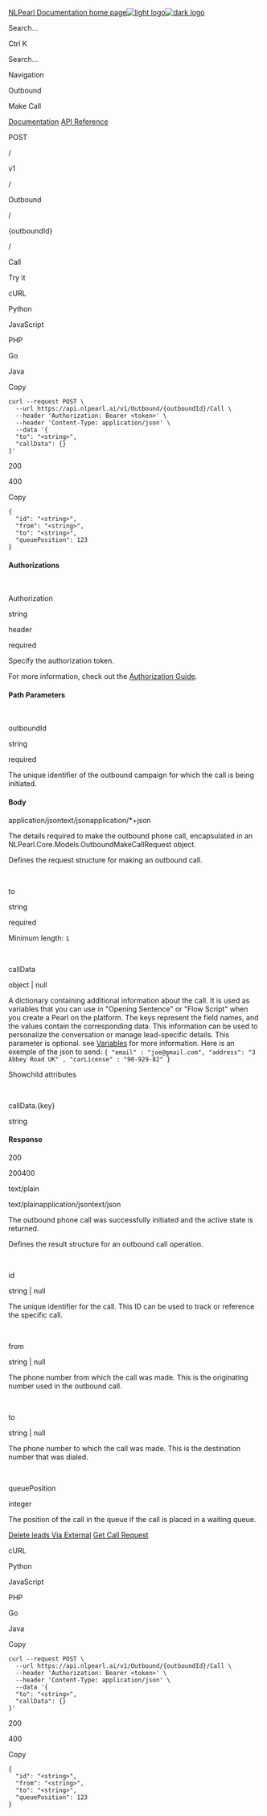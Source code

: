 [NLPearl Documentation home page![light logo](https://mintlify.s3.us-west-1.amazonaws.com/nlpearl/logo/logoBlack.png)![dark logo](https://mintlify.s3.us-west-1.amazonaws.com/nlpearl/logo/logoWhite.png)](https://developers.nlpearl.ai/)

Search...

Ctrl K

Search...

Navigation

Outbound

Make Call

[Documentation](https://developers.nlpearl.ai/pages/introduction) [API Reference](https://developers.nlpearl.ai/api-reference/api_quickstart)

POST

/

v1

/

Outbound

/

{outboundId}

/

Call

Try it

cURL

Python

JavaScript

PHP

Go

Java

Copy

```
curl --request POST \
  --url https://api.nlpearl.ai/v1/Outbound/{outboundId}/Call \
  --header 'Authorization: Bearer <token>' \
  --header 'Content-Type: application/json' \
  --data '{
  "to": "<string>",
  "callData": {}
}'
```

200

400

Copy

```
{
  "id": "<string>",
  "from": "<string>",
  "to": "<string>",
  "queuePosition": 123
}
```

#### Authorizations

[​](https://developers.nlpearl.ai/api-reference/outbound/make-call#authorization-authorization)

Authorization

string

header

required

Specify the authorization token.

For more information, check out the [Authorization Guide](https://developers.nlpearl.ai/api-reference/authorization).

#### Path Parameters

[​](https://developers.nlpearl.ai/api-reference/outbound/make-call#parameter-outbound-id)

outboundId

string

required

The unique identifier of the outbound campaign for which the call is being initiated.

#### Body

application/jsontext/jsonapplication/\*+json

The details required to make the outbound phone call, encapsulated in an NLPearl.Core.Models.OutboundMakeCallRequest object.

Defines the request structure for making an outbound call.

[​](https://developers.nlpearl.ai/api-reference/outbound/make-call#body-to)

to

string

required

Minimum length: `1`

[​](https://developers.nlpearl.ai/api-reference/outbound/make-call#body-call-data)

callData

object \| null

A dictionary containing additional information about the call.
It is used as variables that you can use in "Opening Sentence" or "Flow Script" when you create a Pearl on the platform.
The keys represent the field names, and the values contain the corresponding data.
This information can be used to personalize the conversation or manage lead-specific details.
This parameter is optional.
see [Variables](https://developers.nlpearl.ai/pages/variables) for more information.
Here is an exemple of the json to send:
`{ "email" : "joe@gmail.com", "address": "3 Abbey Road UK" , "carLicense" : "90-929-82" }`

Showchild attributes

[​](https://developers.nlpearl.ai/api-reference/outbound/make-call#body-call-data-key)

callData.{key}

string

#### Response

200

200400

text/plain

text/plainapplication/jsontext/json

The outbound phone call was successfully initiated and the active state is returned.

Defines the result structure for an outbound call operation.

[​](https://developers.nlpearl.ai/api-reference/outbound/make-call#response-id)

id

string \| null

The unique identifier for the call. This ID can be used to track or reference the specific call.

[​](https://developers.nlpearl.ai/api-reference/outbound/make-call#response-from)

from

string \| null

The phone number from which the call was made.
This is the originating number used in the outbound call.

[​](https://developers.nlpearl.ai/api-reference/outbound/make-call#response-to)

to

string \| null

The phone number to which the call was made.
This is the destination number that was dialed.

[​](https://developers.nlpearl.ai/api-reference/outbound/make-call#response-queue-position)

queuePosition

integer

The position of the call in the queue if the call is placed in a waiting queue.

[Delete leads Via External](https://developers.nlpearl.ai/api-reference/outbound/delete-leads-external-id) [Get Call Request](https://developers.nlpearl.ai/api-reference/outbound/get-call-request)

cURL

Python

JavaScript

PHP

Go

Java

Copy

```
curl --request POST \
  --url https://api.nlpearl.ai/v1/Outbound/{outboundId}/Call \
  --header 'Authorization: Bearer <token>' \
  --header 'Content-Type: application/json' \
  --data '{
  "to": "<string>",
  "callData": {}
}'
```

200

400

Copy

```
{
  "id": "<string>",
  "from": "<string>",
  "to": "<string>",
  "queuePosition": 123
}
```